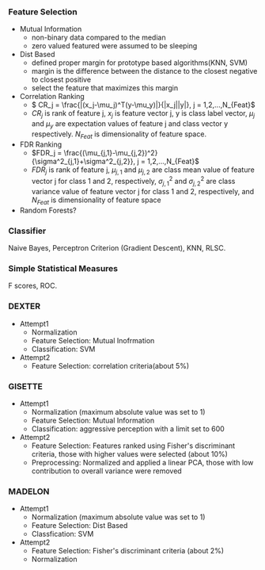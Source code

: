 ### Feature Selection

- Mutual Information
  - non-binary data compared to the median
  - zero valued featured were assumed to be sleeping
- Dist Based
  - defined proper margin for prototype based algorithms(KNN, SVM)
  - margin is the difference between the distance to the closest negative to closest positive
  - select the feature that maximizes this margin
- Correlation Ranking
  - $ CR_j = \frac{|(x_j-\mu_j)^T(y-\mu_y)|}{|x_j||y|}, j = 1,2,...,N_{Feat}$
  - $CR_j$ is rank of feature j, $x_j$ is feature vector j, y is class label vector, $\mu_j$ and $\mu_y$ are expectation values of feature j and class vector y respectively. $N_{Feat}$ is dimensionality of feature space.
- FDR Ranking
  - $FDR_j = \frac{(\mu_{j,1}-\mu_{j,2})^2}{\sigma^2_{j,1}+\sigma^2_{j,2}}, j = 1,2,...,N_{Feat}$
  - $FDR_j$ is rank of feature j, $\mu_{j,1}$ and $\mu_{j,2}$ are class mean value of feature vector j for class 1 and 2, respectively, $\sigma^2_{j,1}$ and $\sigma^2_{j,2}$ are class variance value of feature vector j for class 1 and 2, respectively, and $N_{Feat}$ is dimensionality of feature space
- Random Forests?





### Classifier

Naive Bayes, Perceptron Criterion (Gradient Descent), KNN, RLSC.



### Simple Statistical Measures

F scores, ROC.



### DEXTER

- Attempt1
  - Normalization
  - Feature Selection: Mutual Inofrmation
  - Classification: SVM
- Attempt2
  - Feature Selection: correlation criteria(about 5%)





### GISETTE

- Attempt1	
  - Normalization (maximum absolute value was set to 1)
  - Feature Selection: Mutual Information
  - Classification: aggressive perception with a limit set to 600
- Attempt2
  - Feature Selection: Features ranked using Fisher's discriminant criteria, those with higher values were selected (about 10%)
  - Preprocessing: Normalized and applied a linear PCA, those with low contribution to overall variance were removed





### MADELON

- Attempt1
  - Normalization (maximum absolute value was set to 1)
  - Feature Selection: Dist Based
  - Classfication: SVM
- Attempt2
  - Feature Selection: Fisher's discriminant criteria (about 2%)
  - Normalization





